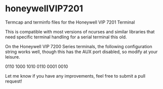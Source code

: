 # honeywellVIP7201
Termcap and terminfo files for the Honeywell VIP 7201 Terminal

This is compatible with most versions of ncurses and similar libraries that need specific terminal handling for a serial terminal this old.

On the Honeywell VIP 7200 Series terminals, the following configuration string works well, though this has the AUX port disabled, so modify at your leisure.

0110 1000 1010 0110 0001 0010

Let me know if you have any improvements, feel free to submit a pull request!


